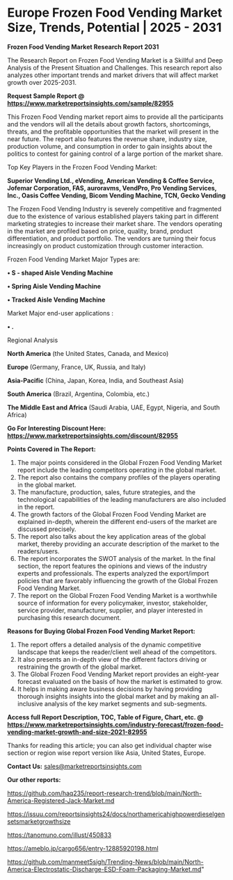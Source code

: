 # Europe Frozen Food Vending Market Size, Trends, Potential | 2025 - 2031

<strong>Frozen Food Vending Market Research Report 2031</strong>

The Research Report on Frozen Food Vending Market is a Skillful and Deep Analysis of the Present Situation and Challenges. This research report also analyzes other important trends and market drivers that will affect market growth over 2025-2031.

<strong>Request Sample Report @ <a href=https://www.marketreportsinsights.com/sample/82955>https://www.marketreportsinsights.com/sample/82955</a></strong>

This Frozen Food Vending market report aims to provide all the participants and the vendors will all the details about growth factors, shortcomings, threats, and the profitable opportunities that the market will present in the near future. The report also features the revenue share, industry size, production volume, and consumption in order to gain insights about the politics to contest for gaining control of a large portion of the market share.

Top Key Players in the Frozen Food Vending Market:

<strong>Superior Vending Ltd., eVending, American Vending & Coffee Service, Jofemar Corporation, FAS, auroravms, VendPro, Pro Vending Services, Inc., Oasis Coffee Vending, Bicom Vending Machine, TCN, Gecko Vending</strong>

The Frozen Food Vending Industry is severely competitive and fragmented due to the existence of various established players taking part in different marketing strategies to increase their market share. The vendors operating in the market are profiled based on price, quality, brand, product differentiation, and product portfolio. The vendors are turning their focus increasingly on product customization through customer interaction.

Frozen Food Vending Market Major Types are:

<strong>• S - shaped Aisle Vending Machine

• Spring Aisle Vending Machine

• Tracked Aisle Vending Machine</strong>

Market Major end-user applications :

<strong>• .</strong>

Regional Analysis

</u><strong><b>North America</b></strong> (the United States, Canada, and Mexico)

<strong><b>Europe </b></strong>(Germany, France, UK, Russia, and Italy)

<strong><b>Asia-Pacific</b></strong> (China, Japan, Korea, India, and Southeast Asia)

<strong><b>South America</b></strong> (Brazil, Argentina, Colombia, etc.)

<strong><b>The Middle East and Africa</b></strong> (Saudi Arabia, UAE, Egypt, Nigeria, and South Africa)

<strong>Go For Interesting Discount Here: <a href=https://www.marketreportsinsights.com/discount/82955>https://www.marketreportsinsights.com/discount/82955</a></strong>

<strong>Points Covered in The Report:</strong>
<ol>
  <li>The major points considered in the Global Frozen Food Vending Market report include the leading competitors operating in the global market.</li>
  <li>The report also contains the company profiles of the players operating in the global market.</li>
  <li>The manufacture, production, sales, future strategies, and the technological capabilities of the leading manufacturers are also included in the report.</li>
  <li>The growth factors of the Global Frozen Food Vending Market are explained in-depth, wherein the different end-users of the market are discussed precisely.</li>
  <li>The report also talks about the key application areas of the global market, thereby providing an accurate description of the market to the readers/users.</li>
  <li>The report incorporates the SWOT analysis of the market. In the final section, the report features the opinions and views of the industry experts and professionals. The experts analyzed the export/import policies that are favorably influencing the growth of the Global Frozen Food Vending Market.</li>
  <li>The report on the Global Frozen Food Vending Market is a worthwhile source of information for every policymaker, investor, stakeholder, service provider, manufacturer, supplier, and player interested in purchasing this research document.</li>
</ol>
<strong>Reasons for Buying Global Frozen Food Vending Market Report:</strong>

<ol>
  <li>The report offers a detailed analysis of the dynamic competitive landscape that keeps the reader/client well ahead of the competitors.</li>
  <li>It also presents an in-depth view of the different factors driving or restraining the growth of the global market.</li>
  <li>The Global Frozen Food Vending Market report provides an eight-year forecast evaluated on the basis of how the market is estimated to grow.</li>
  <li>It helps in making aware business decisions by having providing thorough insights insights into the global market and by making an all-inclusive analysis of the key market segments and sub-segments.</li>
</ol>
<strong>Access full Report Description, TOC, Table of Figure, Chart, etc. @ <a href=https://www.marketreportsinsights.com/industry-forecast/frozen-food-vending-market-growth-and-size-2021-82955>https://www.marketreportsinsights.com/industry-forecast/frozen-food-vending-market-growth-and-size-2021-82955</a></strong>


Thanks for reading this article; you can also get individual chapter wise section or region wise report version like Asia, United States, Europe.

<strong>Contact Us:</strong>
sales@marketreportsinsights.com

<strong>Our other reports:</strong>

<a href=https://github.com/haq235/report-research-trend/blob/main/North-America-Registered-Jack-Market.md>https://github.com/haq235/report-research-trend/blob/main/North-America-Registered-Jack-Market.md</a>

<a href=https://issuu.com/reportsinsights24/docs/northamericahighpowerdieselgensetsmarketgrowthsize>https://issuu.com/reportsinsights24/docs/northamericahighpowerdieselgensetsmarketgrowthsize</a>

<a href=https://tanomuno.com/illust/450833>https://tanomuno.com/illust/450833</a>

<a href=https://ameblo.jp/cargo656/entry-12885920198.html>https://ameblo.jp/cargo656/entry-12885920198.html</a>

<a href=https://github.com/manmeet5sigh/Trending-News/blob/main/North-America-Electrostatic-Discharge-ESD-Foam-Packaging-Market.md>https://github.com/manmeet5sigh/Trending-News/blob/main/North-America-Electrostatic-Discharge-ESD-Foam-Packaging-Market.md</a>"
